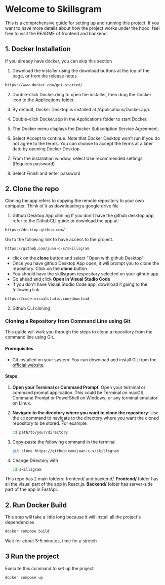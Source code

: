 # Welcome to Skillsgram
This is a comprehensive guide for setting up and running this project. If you want to have more details about how the project works under the hood, feel free to visit the README of frontend and backend.

## 1. Docker Installation
If you already have docker, you can skip this section
1. Download the installer using the download buttons at the top of the page, or from the release notes.
```sh
https://www.docker.com/get-started/
```
2. Double-click Docker.dmg to open the installer, then drag the Docker icon to the Applications folder. 
3. By default, Docker Desktop is installed at /Applications/Docker.app.

4. Double-click Docker.app in the Applications folder to start Docker.

5. The Docker menu displays the Docker Subscription Service Agreement.

6. Select Accept to continue. Note that Docker Desktop won't run if you do not agree to the terms. You can choose to accept the terms at a later date by opening Docker Desktop.
7. From the installation window, select Use recommended settings (Requires password).
8. Select Finish and enter password

## 2. Clone the repo
Cloning the app refers to copying the remote repository to your own computer. Think of it as downloading a google drive file

1. Github Desktop App cloning
If you don't have the github desktop app, refer to the GithubCLI guide or download the app at:
```bash
https://desktop.github.com/
```
Go to the following link to have access to the project. 
```bash
https://github.com/juan-c-s/skillsgram
```
- click on the **clone** button and select "Open with github Desktop"
- Once you have github Desktop App open, it will prompt you to clone the repository. Click on the **clone** button
- You should have the skillsgram respository selected on your github app.
- Go ahead and click **Open in Visual Studio Code**
- If you don't have Visual Studio Code app, download it going to the following link
```sh
https://code.visualstudio.com/download
```
2. Github CLI cloning
### Cloning a Repository from Command Line using Git
This guide will walk you through the steps to clone a repository from the command line using Git.

#### Prerequisites

- Git installed on your system. You can download and install Git from the [official website](https://git-scm.com/).

#### Steps

1. **Open your Terminal or Command Prompt**: Open your terminal or command prompt application. This could be Terminal on macOS, Command Prompt or PowerShell on Windows, or any terminal emulator on Linux.

2. **Navigate to the directory where you want to clone the repository**: Use the `cd` command to navigate to the directory where you want the cloned repository to be stored. For example:
   ```bash
   cd path/to/your/directory
   ```
3. Copy-paste the following command in the terminal
    ```bash
    git clone https://github.com/juan-c-s/skillsgram
    ```
4. Change Directory with 
    ```bash
    cd skillsgram
    ```

This repo has 2 main folders: frontend/ and backend/. 
**Frontend/** folder has all the visual part of the app in React.js.
**Backend/** folder has server-side part of the app in FastApi.

## 2. Run Docker Build
This step will take a little long because it will install all the project's dependencies
```bash
docker compose build
```
Wait for about 3-5 minutes, time for a stretch

## 3 Run the project
Execute this command to set up the project
```bash
docker compose up
```
